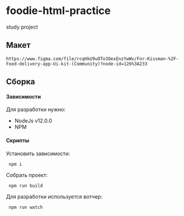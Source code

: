 # foodie-html-practice
study project

## Макет
```
https://www.figma.com/file/rcqHkU9uOTo3OexEnzYwWv/For-Kissman-%2F-Food-delivery-app-Ui-kit-(Community)?node-id=126%3A233
```

## Сборка

#### Зависимости

Для разработки нужно:

- NodeJs v12.0.0
- NPM

#### Скрипты

Установить зависимости:

```
 npm i
```

Собрать проект:

```
 npm run build
```

Для разработки используется вотчер:

```
 npm run watch
```
